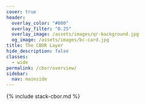 ```yaml
---
cover: true
header:
  overlay_color: "#000"
  overlay_filter: "0.25"
  overlay_image: /assets/images/qr-background.jpg
  og_image: /assets/images/bc-card.jpg
title: The CBOR Layer
hide_description: false
classes:
  - wide
permalink: /cbor/overview/
sidebar:
  nav: mainside
---
```


{% include stack-cbor.md %}
